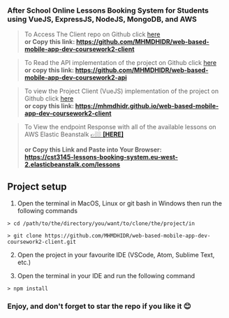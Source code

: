 ### After School Online Lessons Booking System for Students using VueJS, ExpressJS, NodeJS, MongoDB, and AWS

> To Access The Client repo on Github click [here](https://github.com/MHMDHIDR/web-based-mobile-app-dev-coursework2-client)\
> **or Copy this link: https://github.com/MHMDHIDR/web-based-mobile-app-dev-coursework2-client**

> To Read the API implementation of the project on Github click [here](https://github.com/MHMDHIDR/web-based-mobile-app-dev-coursework2-api)\
> **or copy this link: https://github.com/MHMDHIDR/web-based-mobile-app-dev-coursework2-api**

> To view the Project Client (VueJS) implementation of the project on Github click [here](https://mhmdhidr.github.io/web-based-mobile-app-dev-coursework2-client)\
> **or copy this link: https://mhmdhidr.github.io/web-based-mobile-app-dev-coursework2-client**

> To View the endpoint Response with all of the available lessons on AWS Elastic Beanstalk [ 👉🏼 **[HERE]** ](https://cst3145-lessons-booking-system.eu-west-2.elasticbeanstalk.com/lessons)\
> \
> **or Copy this Link and Paste into Your Browser:
> \
> https://cst3145-lessons-booking-system.eu-west-2.elasticbeanstalk.com/lessons**

## Project setup

1. Open the terminal in MacOS, Linux or git bash in Windows then run the following commands

```
> cd /path/to/the/directory/you/want/to/clone/the/project/in
```

```
> git clone https://github.com/MHMDHIDR/web-based-mobile-app-dev-coursework2-client.git
```

2. Open the project in your favourite IDE (VSCode, Atom, Sublime Text, etc.)

3. Open the terminal in your IDE and run the following command

```
> npm install
```

### Enjoy, and don't forget to star the repo if you like it 😊
